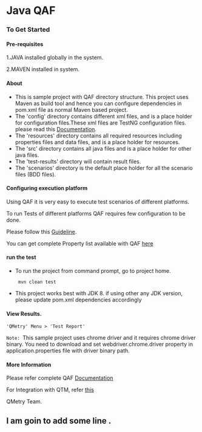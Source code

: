 # Java QAF

### To Get Started

#### Pre-requisites
1.JAVA installed globally in the system.

2.MAVEN installed in system.

#### About
* This is sample project with QAF directory structure. This project uses Maven as build tool and hence you can configure dependencies in pom.xml file as normal Maven based project.
* The 'config' directory contains different xml files, and is a place holder for configuration files.These xml files are TestNG configuration files. please read this [Documentation](http://testng.org/doc/documentation-main.html#testng-xml).
* The 'resources' directory contains all required resources including properties files and data files, and is a place holder for resources.
* The 'src' directory contains all java files and is a place holder for other java files.
* The 'test-results' directory will contain result files.
* The 'scenarios' directory is the default place holder for all the scenario files (BDD files).

#### Configuring execution platform
Using QAF it is very easy to execute test scenarios of different platforms.

To run Tests of different platforms QAF requires few configuration to be done.


Please follow this [Guideline](https://qmetry.github.io/qaf/latest/creating_configuration_file.html).

You can get complete Property list available with QAF [here](https://qmetry.github.io/qaf/latest/properties_list.html)

#### run the test
* To run the project from command prompt, go to project home.
	```
	 mvn clean test
	 ```

* This project works best with JDK 8. if using other any JDK version, please update pom.xml dependencies accordingly

#### View Results.
	'QMetry' Menu > 'Test Report'

```Note: ```This sample project uses chrome driver and it requires chrome driver binary.
You need to download and set webdriver.chrome.driver property in application.properties file with driver binary path.


#### More Information
Please refer complete QAF [Documentation](https://qmetry.github.io/qaf/)

For Integration with QTM, refer [this](https://github.com/qmetry/qmetry-test-management-maven-plugin/blob/master/README.md)

QMetry Team.


## I am goin to add some line .